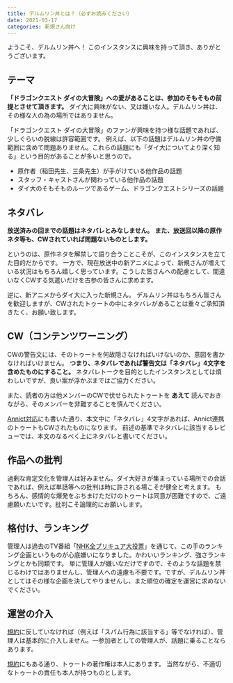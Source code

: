 ```yaml
---
title: デルムリン丼とは？（必ずお読みください）
date: 2021-03-17
categories: 新規さん向け
---
```


ようこそ、デルムリン丼へ！
このインスタンスに興味を持って頂き、ありがとうございます。

## テーマ

__「ドラゴンクエスト ダイの大冒険」への愛があることは、参加のそもそもの前提とさせて頂きます。__
ダイ大に興味がない、叉は嫌いな人。デルムリン丼は、その様な人の為の場所ではありません。

「ドラゴンクエスト ダイの大冒険」のファンが興味を持つ様な話題であれば、少しぐらいの脱線は許容範囲です。
例えば、以下の話題はデルムリン丼の守備範囲に含めて問題ありません。これらの話題にも「ダイ大についてより深く知る」という目的があることが多いと思うので。

- 原作者（稲田先生、三条先生）が手がけている他作品の話題
- スタッフ・キャストさんが関わっている他作品の話題
- ダイ大のそもそものルーツであるゲーム、ドラゴンクエストシリーズの話題

## ネタバレ

__放送済みの回までの話題はネタバレとみなしません。__
__また、放送回以降の原作ネタ等も、CWされていれば問題ないものとします。__

というのは、原作ネタを解禁して語り合うことこそが、このインスタンスを立てた目的だからです。
一方で、現在放送中の新アニメによって、新規さんが増えている状況はもちろん嬉しく思っています。こうした皆さんへの配慮として、間違いなくCWする気遣いだけを古参の皆さんに求めます。

逆に、新アニメからダイ大に入った新規さん。
デルムリン丼はもちろん皆さんを歓迎しますが、CWされたトゥートの中にネタバレがあることは重々ご承知頂きたく、お願い致します。

## CW（コンテンツワーニング）

CWの警告文には、そのトゥートを何故隠さなければいけないのか、意図を書かなければいけません。
__つまり、ネタバレであれば警告文は「ネタバレ」4文字を含めたものにすること。__ ネタバレトークを目的としたインスタンスとしては煩わしいですが、良い案が浮かぶまではご協力ください。

また、読者の方は他メンバーのCWで伏せられたトゥートを __あえて__ 読んでおきながら、そのメンバーを非難することを慎んでください。

[Annict対応](/articles/Annict対応)にも書いた通り、本文中に「ネタバレ」4文字があれば、Annict連携のトゥートもCWされたものになります。
前述の基準でネタバレに該当するレビューでは、本文のなるべく上にネタバレと書いてください。

## 作品への批判

過剰な肯定文化を管理人は好みません。ダイ大好きが集まっている場所での会話であれば、例えば単話等への批判は時に許される場こそが健全と考えます。
もちろん、感情的な爆発をぶちまけただけのトゥートは同意が困難ですので、ご遠慮願いたいです。批判こそ論理的にお願いします。

## 格付け、ランキング

管理人は過去のTV番組「[NHK全プリキュア大投票](https://www.nhk.or.jp/anime/precure/)」を通じて、この手のランキング企画というものが心底嫌いになりました。かわいいランキング、強さランキングとかも同類です。
単に管理人が嫌いなだけですので、そのような話題を禁じるわけではありませんし、管理人への遠慮も不要です。ですが、デルムリン丼としてはその様な企画を決してやりませんし、また順位の確定を運営に求めないでください。

## 運営の介入

[規約](https://mstdn.delmulin.com/terms)に反していなければ（例えば「スパム行為に該当する」等でなければ）、管理人は基本的に介入しません。一参加者としての管理人が、話題に乗ることならあります。

[規約](https://mstdn.delmulin.com/terms)にもある通り、トゥートの著作権は本人にあります。
当然ながら、不適切なトゥートの責任も本人が持つものとします。
